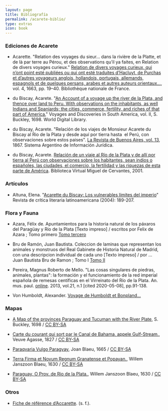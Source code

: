 ```yaml
---
layout: page
title: Bibliografía
permalink: /acarete-biblio/
type: extras
icon: book
---
```


<!-- <embed width="800" height="800" src="https://api.zotero.org/groups/1669951/items?format=bib&style=apa"> -->

### Ediciones de Acarete

* Acarette. "Relation des voyages du sieur... dans la rivière de la Platte, et de là par terre au Pérou, et des observations qu’il ya faites, en Relation de divers voyages curieux." [Relation de divers voyages curieux, qui n’ont point esté publiées ou qui ont esté traduites d’Hacluyt, de Purchas et d’autres voyageurs anglois, hollandois, portugais, allemands, espagnols et de quelques persans, arabes et autres auteurs orientaux...](https://gallica.bnf.fr/ark:/12148/bpt6k116506w/f2.item), vol. 4, 1663, pp. 19–40. Bibliothèque nationale de France.

* du Biscay, Acarete. "[An Account of a voyage up the river de la Plata, and thence over land to Peru. With observations on the inhabitants, as well Indians and Spaniards; the cities, commerce, fertility, and riches of that part of America.](https://www.wdl.org/es/item/235/view/1/1/)" Voyages and Discoveries in South America, vol. II, S. Buckley, 1698. World Digital Library.

* du Biscay, Acarete. "Relación de los viajes de Monsieur Acarete du Biscay al Rio de la Plata y desde aquí por tierra hasta  el Perú, con observaciones sobre estos paises". [La Revista de Buenos Aires, vol. 13](http://www.saij.gob.ar/docs-f/biblioteca_digital/libros/revista-buenos-aires_t13_1867/revista-buenos-aires_t13_1867.pdf), 1867. Sistema Argentino de Información Jurídica.

* du Biscay, Acarete. [Relación de un viaje al Río de la Plata y de allí por tierra al Perú con observaciones sobre los habitantes, sean indios o españoles, las ciudades, el comercio, la fertilidad y las riquezas de esta parte de América](http://www.cervantesvirtual.com/nd/ark:/59851/bmcw9556). Biblioteca Virtual Miguel de Cervantes, 2001. 


### Artículos

* Altuna, Elena. "[Acarette du Biscay: Los vulnerables límites del imperio](https://as.tufts.edu/romancestudies/rcll/pdfs/60/11-ALTUNA.pdf)" Revista de crítica literaria latinoamericana (2004): 189-207.

### Flora y Fauna

* Azara, Félix de. Apuntamientos para la historia natural de los páxaros del Paragüay y Rio de la Plata [Texto impreso] / escritos por Felix de Azara ; Tomo primero [Tomo tercero](http://bdh-rd.bne.es/viewer.vm?id=0000009722&page=1)

* Bru de Ramón, Juan Bautista. Coleccion de laminas que representan los animales y monstruos del Real Gabinete de Historia Natural de Madrid, con una descripcion individual de cada uno [Texto impreso] / por ... Juan Bautista Bru de Ramon ; Tomo I [ Tomo II](http://bdh-rd.bne.es/viewer.vm?id=0000005127&page=1)

* Pereira, Magnus Roberto de Mello. "Las cosas singulares de piedras, animales, plantas": la formación y el funcionamiento de la red imperial española de remesas centíficas en el Virreinato del Río de la Plata. An. mus. paul. [online](https://doi.org/10.1590/S0101-47142013000100008). 2013, vol.21, n.1 [cited  2020-05-08], pp.91-138. 

* Von Humboldt, Alexander. [Voyage de Humboldt et Bonpland...](https://digital.library.sc.edu/collections/humboldts-atlas-of-latin-america-1799-1804/)


### Mapas

<!-- <a href="url" title="via fuente">Titulo</a> por autor / <a href="https://creativecommons.org/licenses/by-sa/4.0">CC BY-SA</a> -->

* <a href="https://www.wdl.org/en/item/235/view/1/4/" title="via World Digital Library">A Map of the provinces Paraguay and Tucuman with the River Plate</a>, S. Buckley, 1698 / <a href="https://creativecommons.org/licenses/by-sa/4.0">CC BY-SA</a>

* <a href="https://www.davidrumsey.com/luna/servlet/detail/RUMSEY~8~1~28209~1120441:Gulf-Stream-?sort=Pub_List_No_InitialSort%2CPub_Date%2CPub_List_No%2CSeries_No&qvq=q:canal%20de%20bahama;sort:Pub_List_No_InitialSort%2CPub_Date%2CPub_List_No%2CSeries_No;lc:RUMSEY~8~1&mi=0&trs=1" title="via David Rumsay">Carte du courant qui sort par le Canal de Bahama, appele Gulf-Stream.</a>, Veuve Agasse, 1827 / <a href="https://creativecommons.org/licenses/by-sa/4.0">CC BY-SA</a>

* <a href="https://www.davidrumsey.com/luna/servlet/detail/RUMSEY~8~1~282896~90054401:Paraqvaria-Vulgo-Paragvay?sort=Pub_List_No_InitialSort%2CPub_Date%2CPub_List_No%2CSeries_No#" title="via David Rumsay">Paraqvaria Vulgo Paragvay</a>, Joan Blaeu, 1665 / <a href="https://creativecommons.org/licenses/by-sa/4.0">CC BY-SA</a>

* <a href="https://www.davidrumsey.com/luna/servlet/detail/RUMSEY~8~1~285997~90058515:Terra-Firma-et-Novum-Regnum-Granate?sort=Pub_List_No_InitialSort%2CPub_Date%2CPub_List_No%2CSeries_No&qvq=w4s:/when%2F1630;q:panama;sort:Pub_List_No_InitialSort%2CPub_Date%2CPub_List_No%2CSeries_No;lc:RUMSEY~8~1&mi=0&trs=1" title="via David Rumsay">Terra Firma et Novum Regnum Granatense et Popayan.</a>, Willem Janszoon Blaeu, 1630 / <a href="https://creativecommons.org/licenses/by-sa/4.0">CC BY-SA</a>

* <a href="https://www.davidrumsey.com/luna/servlet/detail/RUMSEY~8~1~286001~90058519:Paraguay|-O-Prov--de-Rio-de-la-Plat?sort=Pub_List_No_InitialSort%2CPub_Date%2CPub_List_No%2CSeries_No" title="via David Rumsay">Paraguay, O Prov. de Rio de la Plata.</a>, Willem Janszoon Blaeu, 1630 / <a href="https://creativecommons.org/licenses/by-sa/4.0">CC BY-SA</a>

### Otros

* [Fiche de référence d’Accarette](https://data.bnf.fr/ark:/12148/cb12274839f). (s. f.). 

<!-- <a href="https://www.davidrumsey.com/luna/servlet/detail/RUMSEY~8~1~33896~1170048:Peru,-Bolivia-?sort=Pub_List_No_InitialSort%2CPub_Date%2CPub_List_No%2CSeries_No" title="via fuente">Peru & Bolivia</a> por J. Arrowsmith. London, pubd. 15 Feby. 1834 by J. Arrowsmith, 35 Essex Street, Strand. / <a href="https://creativecommons.org/licenses/by-sa/4.0">CC BY-SA</a> -->

<!-- groups/1669951/hdcaicyt-pelagios_al_sur -->
